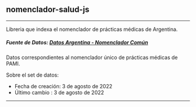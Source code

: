 ## nomenclador-salud-js

------------

Libreria que indexa el nomenclador de prácticas médicas de Argentina.
##### Fuente de Datos: [Datos Argentina - Nomenclador Común](https://www.datos.gob.ar/dataset/pami-nomenclador-practicas-medicas--valor-por-capitas-modulos/archivo/pami_7ff4c7fc-a984-4cd0-930a-d41d152a6eaf)

Datos correspondientes al nomenclador único de prácticas médicas de PAMI. 

Sobre el set de datos:
- Fecha de creación: 3 de agosto de 2022
- Último cambio : 3 de agosto de 2022

------------

